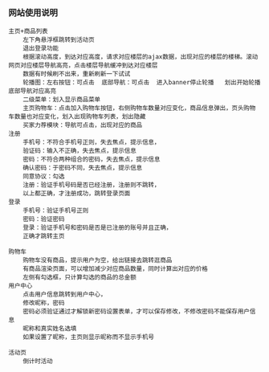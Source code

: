 ### 网站使用说明
    主页+商品列表
        左下角悬浮框跳转到活动页
        退出登录功能
        根据滚动高度，到达对应高度，请求对应楼层的ajax数据，出现对应的楼层的楼梯。滚动网页对应楼层导航高亮，点击楼层导航缓冲到达对应楼层
        数据有时候刷不出来，重新刷新一下试试
        轮播图：左右按钮：可点击  底部导航：可点击  进入banner停止轮播   划出开始轮播  底部导航对应高亮
        二级菜单：划入显示商品菜单
        主页购物车：点击加入购物车按钮，右侧购物车数量对应变化，商品信息弹出，页头购物车数量也对应变化，划入出现购物车列表，划出隐藏
        买家力荐模块：导航可点击，出现对应的商品
    注册
        手机号：不符合手机号正则，失去焦点，提示信息，
        验证码：输入不正确，失去焦点，提示信息
        密码：不符合两种组合的密码，失去焦点，提示信息
        确认密码：于密码不同，失去焦点，提示信息
        同意协议：勾选
        注册：验证手机号码是否已经注册，注册则不跳转，
        以上都正确，才注册成功，跳转登录页面
    登录
        手机号：验证手机号正则
        密码：验证密码
        登录：验证手机号和密码是否是已注册的账号并且正确，
        正确才跳转主页
    
    购物车
        购物车没有商品，提示用户为空，给出链接去跳转逛商品
        有商品渲染页面，可以增加减少对应商品数量，同时计算出对应的价格
        左侧有勾选框，只计算勾选的商品的总金额
    用户中心
        点击用户信息跳转到用户中心，
        修改昵称，密码
        密码必须验证通过才解锁新密码设置表单，才可以保存修改，不修改密码不能保存用户信息
        昵称和真实姓名选填
        如果设置了昵称，主页则显示昵称而不显示手机号
    
    活动页
        倒计时活动
